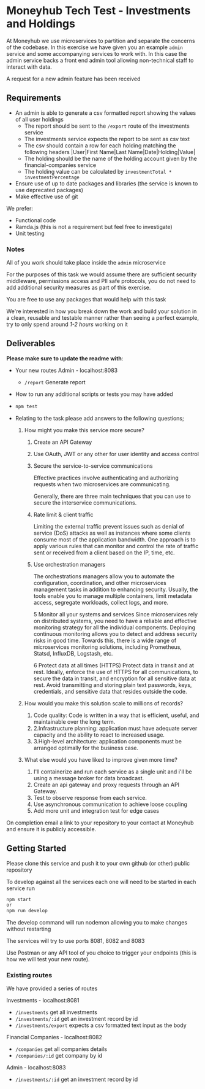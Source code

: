 # Moneyhub Tech Test - Investments and Holdings

At Moneyhub we use microservices to partition and separate the concerns of the codebase. In this exercise we have given you an example `admin` service and some accompanying services to work with. In this case the admin service backs a front end admin tool allowing non-technical staff to interact with data.

A request for a new admin feature has been received

## Requirements

- An admin is able to generate a csv formatted report showing the values of all user holdings
    - The report should be sent to the `/export` route of the investments service
    - The investments service expects the report to be sent as csv text
    - The csv should contain a row for each holding matching the following headers
    |User|First Name|Last Name|Date|Holding|Value|
    - The holding should be the name of the holding account given by the financial-companies service
    - The holding value can be calculated by `investmentTotal * investmentPercentage`
- Ensure use of up to date packages and libraries (the service is known to use deprecated packages)
- Make effective use of git

We prefer:
- Functional code 
- Ramda.js (this is not a requirement but feel free to investigate)
- Unit testing

### Notes
All of you work should take place inside the `admin` microservice

For the purposes of this task we would assume there are sufficient security middleware, permissions access and PII safe protocols, you do not need to add additional security measures as part of this exercise.

You are free to use any packages that would help with this task

We're interested in how you break down the work and build your solution in a clean, reusable and testable manner rather than seeing a perfect example, try to only spend around *1-2 hours* working on it

## Deliverables
**Please make sure to update the readme with**:

- Your new routes
    Admin - localhost:8083
    - `/report` Generate report
   
- How to run any additional scripts or tests you may have added
- 
    ```bash
    npm test
    ```
- Relating to the task please add answers to the following questions;
    1. How might you make this service more secure?

         1. Create an API Gateway

         2. Use OAuth, JWT or any other for user identity and access control

         2. Secure the service-to-service communications

            Effective practices involve authenticating and authorizing requests when two microservices are communicating.

            Generally, there are three main techniques that you can use to secure the interservice communications.

        3. Rate limit & client traffic

            Limiting the external traffic prevent issues such as denial of service (DoS) attacks as well as 
            instances where some clients consume most of the application bandwidth. One approach is to apply 
            various rules that can monitor and control the rate of traffic sent or received from a client based on the IP, time, etc.

        4. Use orchestration managers

            The orchestrations managers allow you to automate the configuration, coordination, and other microservices management 
            tasks in addition to enhancing security. Usually, the tools enable you to manage multiple containers, limit metadata access, 
            segregate workloads, collect logs, and more.
	    
	  		5 Monitor all your systems and services
            Since microservices rely on distributed systems, you need to have a reliable and effective monitoring strategy for all the individual components.
            Deploying continuous monitoring allows you to detect and address security risks in good time. Towards this, there is a wide range of microservices 
            monitoring solutions, including Prometheus, Statsd, InfluxDB, Logstash, etc.

         	6  Protect data at all times (HTTPS)
            Protect data in transit and at rest. Ideally, enforce the use of HTTPS for all communications, to secure the data in transit, and encryption for all 
            sensitive data at rest. 
            Avoid transmitting and storing plain text passwords, keys, credentials, and sensitive data that resides outside the code.
    
    
    3. How would you make this solution scale to millions of records?
    
    	1. Code quality: Code is written in a way that is efficient, useful, and maintainable over the long term.
    	2. 2.Infrastructure planning: application must have adequate server capacity and the ability to react to increased usage.
    	3. 3.High-level architecture: application components must be arranged optimally for the business case.


    5. What else would you have liked to improve given more time?
    	1. I'll containerize and run each service as a single unit and i'll be using a message broker for data broadcast.
    	2. Create an api gateway and proxy requests through an API Gateway.
    	3. Test to observe response from each service.
    	4. Use asynchronous communication to achieve loose coupling
    	5. Add more unit and integration test for edge cases

     
  

On completion email a link to your repository to your contact at Moneyhub and ensure it is publicly accessible.

## Getting Started

Please clone this service and push it to your own github (or other) public repository

To develop against all the services each one will need to be started in each service run

```bash
npm start
or
npm run develop
```

The develop command will run nodemon allowing you to make changes without restarting

The services will try to use ports 8081, 8082 and 8083

Use Postman or any API tool of you choice to trigger your endpoints (this is how we will test your new route).

### Existing routes
We have provided a series of routes 

Investments - localhost:8081
- `/investments` get all investments
- `/investments/:id` get an investment record by id
- `/investments/export` expects a csv formatted text input as the body

Financial Companies - localhost:8082
- `/companies` get all companies details
- `/companies/:id` get company by id

Admin - localhost:8083
- `/investments/:id` get an investment record by id
